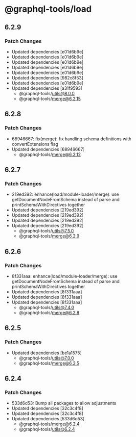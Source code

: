 # @graphql-tools/load

## 6.2.9

### Patch Changes

- Updated dependencies [e01d6b9e]
- Updated dependencies [e01d6b9e]
- Updated dependencies [e01d6b9e]
- Updated dependencies [e01d6b9e]
- Updated dependencies [e01d6b9e]
- Updated dependencies [982c8f53]
- Updated dependencies [e01d6b9e]
- Updated dependencies [a31f9593]
  - @graphql-tools/utils@8.0.0
  - @graphql-tools/merge@6.2.15

## 6.2.8

### Patch Changes

- 68946667: fix(merge): fix handling schema definitions with convertExtensions flag
- Updated dependencies [68946667]
  - @graphql-tools/merge@6.2.12

## 6.2.7

### Patch Changes

- 219ed392: enhance(load/module-loader/merge): use getDocumentNodeFromSchema instead of parse and printSchemaWithDirectives together
- Updated dependencies [219ed392]
- Updated dependencies [219ed392]
- Updated dependencies [219ed392]
- Updated dependencies [219ed392]
  - @graphql-tools/utils@7.5.0
  - @graphql-tools/merge@6.2.9

## 6.2.6

### Patch Changes

- 8f331aaa: enhance(load/module-loader/merge): use getDocumentNodeFromSchema instead of parse and printSchemaWithDirectives together
- Updated dependencies [8f331aaa]
- Updated dependencies [8f331aaa]
- Updated dependencies [8f331aaa]
  - @graphql-tools/utils@7.4.0
  - @graphql-tools/merge@6.2.8

## 6.2.5

### Patch Changes

- Updated dependencies [be1a1575]
  - @graphql-tools/utils@7.0.0
  - @graphql-tools/merge@6.2.5

## 6.2.4

### Patch Changes

- 533d6d53: Bump all packages to allow adjustments
- Updated dependencies [32c3c4f8]
- Updated dependencies [32c3c4f8]
- Updated dependencies [533d6d53]
  - @graphql-tools/merge@6.2.4
  - @graphql-tools/utils@6.2.4
